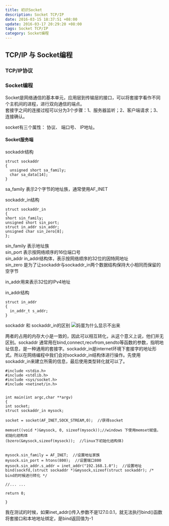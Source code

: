 ```yaml
---
title: 初识Socket
description: Socket TCP/IP
date: 2016-03-15 18:37:51 +08:00
update: 2016-03-17 20:29:20 +08:00
tags: Socket TCP/IP
category: Socket编程
---
```


## TCP/IP 与 Socket编程

### TCP/IP协议


### Socket编程

Socket是网络通信的基本单元，应用层到传输层的接口，可以将套接字看作不同个主机间的进程，进行双向通信的端点。  
套接字之间的连接过程可以分为3个步骤：1、服务器监听；2、客户端请求；3、连接确认。

socket有三个属性： 协议、 端口号、 IP地址。


#### Socket服务端

sockaddr结构
```
struct sockaddr
{
  unsigned short sa_family;
  char sa_data[14];
}
```
sa_family 表示2个字节的地址族，通常使用AF_INET


sockaddr_in结构
```
struct sockaddr_in  
{  
short sin_family;  
unsigned short sin_port;  
struct in_addr sin_addr;  
unsigned char sin_zero[8];  
};
```
sin_family 表示地址族   
sin_port 表示按网络顺序的16位端口号   
sin_addr in_addr结构体，表示按网络顺序的32位的因特网地址  
sin_zero 是为了让sockaddr与sockaddr_in两个数据结构保持大小相同而保留的空字节  

in_addr用来表示32位的IPv4地址

in_addr结构
```
struct in_addr
{
  in_addr_t s_addr;
}
```
sockaddr 和 sockaddr_in的区别
![妈蛋为什么显示不出来](https://raw.githubusercontent.com/huobingli/huobingli.github.io/master/img/1.png)

两者的占用的内存大小是一致的，因此可以相互转化，从这个意义上说，他们并无区别。sockaddr 通常用在bind,connect,recvfrom,sendto等函数的参数，指明地址信息，是一种通用的套接字。sockaddr_in是internet环境下套接字的地址形式。所以在网络编程中我们会对sockaddr_in结构体进行操作。先使用sockaddr_in来建立所需的信息，最后使用类型转化就可以了。

```
#include <stdio.h>
#include <stdlib.h>
#include <sys/socket.h>
#include <netinet/in.h>


int main(int argc,char **argv)
{
int socket;
struct sockaddr_in mysock;

socket = socket(AF_INET,SOCK_STREAM,0);  //获得socket

memset((void *)&mysock, 0, sizeof(mysock));//windows 下使用memset赋值，初始化结构体
(bzero(&mysock,sizeof(mysock));  //linux下初始化结构体)


mysock.sin_family = AF_INET;  //设置地址家族
mysock.sin_port = htons(800);  //设置端口800
mysock.sin_addr.s_addr = inet_addr("192.168.1.0");  //设置地址
bind(sockfd,(struct sockaddr *)&mysock,sizeof(struct sockaddr); /* bind的时候进行转化 */

//... ...

return 0;

}
```
我在测试的时候，如果inet_addr()传入参数不是127.0.0.1，就无法执行bind()函数将套接口和本地地址绑定，是bind返回值为-1
